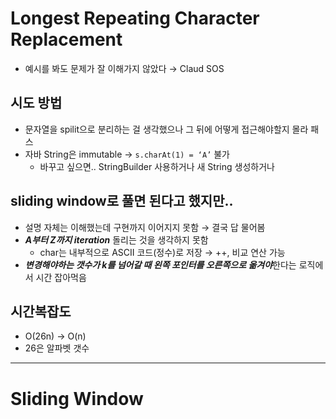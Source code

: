 # Longest Repeating Character Replacement
- 예시를 봐도 문제가 잘 이해가지 않았다 → Claud SOS
## 시도 방법
- 문자열을 spilit으로 분리하는 걸 생각했으나 그 뒤에 어떻게 접근해야할지 몰라 패스
- 자바 String은 immutable → `s.charAt(1) = ‘A’` 불가
	- 바꾸고 싶으면.. StringBuilder 사용하거나 새 String 생성하거나 

## sliding window로 풀면 된다고 했지만..
- 설명 자체는 이해했는데 구현까지 이어지지 못함 → 결국 답 물어봄
- ***A부터 Z까지 iteration*** 돌리는 것을 생각하지 못함
	- char는 내부적으로 ASCII 코드(정수)로 저장 → ++, 비교 연산 가능
- ***변경해야하는 갯수가 k를 넘어갈 때 왼쪽 포인터를 오른쪽으로 옮겨야***한다는 로직에서 시간 잡아먹음

## 시간복잡도
- O(26n) → O(n)
- 26은 알파벳 갯수

---
# Sliding Window
